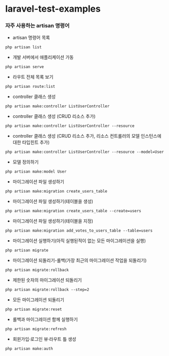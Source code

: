 # laravel-test-examples

### 자주 사용하는 artisan 명령어

* artisan 명령어 목록
```
php artisan list
```

* 개발 서버에서 애플리케이션 가동
```
php artisan serve
```

* 라우트 전체 목록 보기
```
php artisan route:list
```

* controller 클래스 생성
```
php artisan make:controller ListUserController
```

* controller 클래스 생성 (CRUD 리소스 추가)
```
php artisan make:controller ListUserController --resource
```

* controller 클래스 생성 (CRUD 리소스 추가, 리소스 컨트롤러의 모델 인스턴스에 대한 타입힌트 추가)
```
php artisan make:controller ListUserController --resource --model=User
```

* 모델 정의하기
```
php artisan make:model User
```

* 마이그레이션 파일 생성하기
```
php artisan make:migration create_users_table
```

* 마이그레이션 파일 생성하기(테이블을 생성)
```
php artisan make:migration create_users_table --create=users
```

* 마이그레이션 파일 생성하기(테이블을 지정)
```
php artisan make:migration add_votes_to_users_table --table=users
```

* 마이그레이션 실행하기(아직 실행된적이 없는 모든 마이그레이션을 실행)
```
php artisan migrate
```

* 마이그레이션 되돌리기-롤백(가장 최근의 마이그레이션 작업을 되돌리기)
```
php artisan migrate:rollback
```

* 제한된 숫자의 마이그레이션 되돌리기
```
php artisan migrate:rollback --step=2
```

* 모든 마이그레이션 되돌리기
```
php artisan migrate:reset
```

* 롤백과 마이그레이션 함께 실행하기
```
php artisan migrate:refresh
```

* 회윈가입·로그인 뷰·라우트 틀 생성
```
php artisan make:auth
```